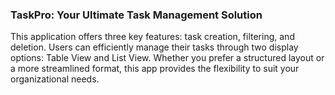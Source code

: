 ### TaskPro: Your Ultimate Task Management Solution
This application offers three key features: task creation, filtering, and deletion. Users can efficiently manage their tasks through two display options: Table View and List View. Whether you prefer a structured layout or a more streamlined format, this app provides the flexibility to suit your organizational needs.
